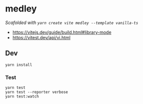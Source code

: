 # medley

_Scafolded with `yarn create vite medley --template vanilla-ts`_

- https://vitejs.dev/guide/build.html#library-mode
- https://vitest.dev/api/vi.html

## Dev

```
yarn install
```

### Test

```
yarn test
yarn test --reporter verbose
yarn test:watch
```
